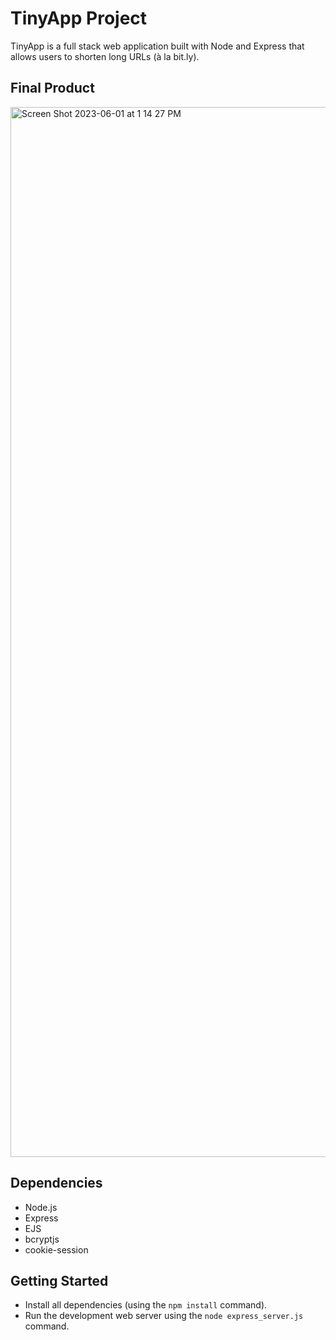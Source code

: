 # TinyApp Project

TinyApp is a full stack web application built with Node and Express that allows users to shorten long URLs (à la bit.ly).

## Final Product

<img width="1680" alt="Screen Shot 2023-06-01 at 1 14 27 PM" src="https://github.com/williamkemeny/tinyapp/assets/83621324/14ad21e1-178a-4a9c-bf8d-c82360bedf61">

## Dependencies

- Node.js
- Express
- EJS
- bcryptjs
- cookie-session

## Getting Started

- Install all dependencies (using the `npm install` command).
- Run the development web server using the `node express_server.js` command.
